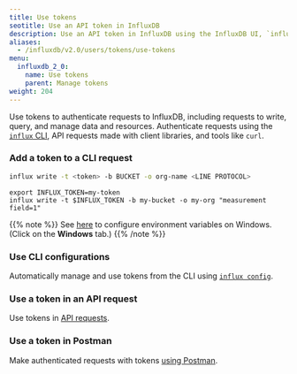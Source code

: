 ```yaml
---
title: Use tokens
seotitle: Use an API token in InfluxDB
description: Use an API token in InfluxDB using the InfluxDB UI, `influx` CLI, or InfluxDB API.
aliases:
  - /influxdb/v2.0/users/tokens/use-tokens
menu:
  influxdb_2_0:
    name: Use tokens
    parent: Manage tokens
weight: 204
---
```


Use tokens to authenticate requests to InfluxDB, including requests to write, query, and manage data and resources.
Authenticate requests using the [`influx` CLI](/influxdb/v2.0/reference/cli/influx/), API requests made with client libraries, and tools like `curl`.

### Add a token to a CLI request

```sh
influx write -t <token> -b BUCKET -o org-name <LINE PROTOCOL>
```

```
export INFLUX_TOKEN=my-token
influx write -t $INFLUX_TOKEN -b my-bucket -o my-org "measurement field=1"
```

{{% note %}}
See [here](/influxdb/v2.0/write-data/no-code/use-telegraf/auto-config/#configure-your-token-as-an-environment-variable)
to configure environment variables on Windows.
(Click on the **Windows** tab.)
{{% /note %}}

### Use CLI configurations

Automatically manage and use tokens from the CLI using [`influx config`](/influxdb/v2.0/reference/cli/influx/config/).

### Use a token in an API request

Use tokens in [API requests](/influxdb/v2.0/api-guide/api_intro/#authentication).

### Use a token in Postman

Make authenticated requests with tokens [using Postman](/influxdb/v2.0/api-guide/postman/).
